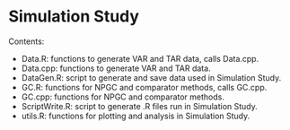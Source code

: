# Simulation Study

Contents:
- Data.R: functions to generate VAR and TAR data, calls Data.cpp.
- Data.cpp: functions to generate VAR and TAR data.
- DataGen.R: script to generate and save data used in Simulation Study.
- GC.R: functions for NPGC and comparator methods, calls GC.cpp.
- GC.cpp: functions for NPGC and comparator methods.
- ScriptWrite.R: script to generate .R files run in Simulation Study.
- utils.R: functions for plotting and analysis in Simulation Study.
